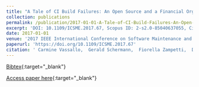 ```yaml
---
title: "A Tale of CI Build Failures: An Open Source and a Financial Organization Perspective"
collection: publications
permalink: /publication/2017-01-01-A-Tale-of-CI-Build-Failures-An-Open-Source-and-a-Financial-Organization-Perspective
excerpt: 'DOI: 10.1109/ICSME.2017.67, Scopus ID: 2-s2.0-85040637055, Cited by: 19'
date: 2017-01-01
venue: '2017 IEEE International Conference on Software Maintenance and Evolution, ICSME 2017, Shanghai, China, September 17-22, 2017'
paperurl: 'https://doi.org/10.1109/ICSME.2017.67'
citation: ' Carmine Vassallo,  Gerald Schermann,  Fiorella Zampetti,  Daniele Romano,  Philipp Leitner,  Andy Zaidman,  Massimiliano Di Penta,  Sebastiano Panichella, &quot;A Tale of CI Build Failures: An Open Source and a Financial Organization Perspective.&quot; 2017 IEEE International Conference on Software Maintenance and Evolution, ICSME 2017, Shanghai, China, September 17-22, 2017, 2017.'
---
```

[Bibtex](https://dblp.org/rec/bib/conf/icsm/VassalloSZRLZPP17){:target="_blank"}

[Access paper here](https://doi.org/10.1109/ICSME.2017.67){:target="_blank"}
